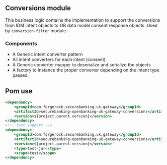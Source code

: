## Conversions module

This business logic contains the implementation to support the conversions from IDM intent objects to OB data model
consent response objects.
Used by `conversion-filter` module.

### Components

- A Generic intent converter pattern
- All intent converters for each intent (consent)
- A Generic converter mapper to deserialize and serialize the objects
- A factory to instance the proper converter depending on the intent type passed

## Pom use

```xml
<dependency>
    <groupId>com.forgerock.securebanking.uk.gateway</groupId>
    <artifactId>securebanking-openbanking-uk-gateway-conversions</artifactId>
    <version>${project.parent.version}</version>
</dependency>
<!-- test support -->
<dependency>
    <groupId>com.forgerock.securebanking.uk.gateway</groupId>
    <artifactId>securebanking-openbanking-uk-gateway-conversions</artifactId>
    <version>${project.parent.version}</version>
    <type>test-jar</type>
    <scope>test</scope>
</dependency>
```
